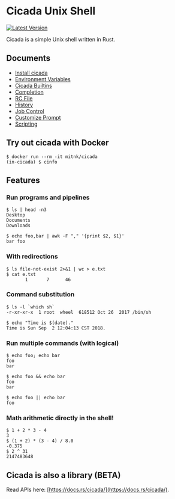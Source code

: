 # Cicada Unix Shell

[![Latest Version](https://img.shields.io/crates/v/cicada.svg)](https://crates.io/crates/cicada)

Cicada is a simple Unix shell written in Rust.

## Documents

- [Install cicada](https://github.com/mitnk/cicada/blob/master/docs/install.md)
- [Environment Variables](https://github.com/mitnk/cicada/tree/master/docs/envs.md)
- [Cicada Builtins](https://github.com/mitnk/cicada/tree/master/docs/builtins.md)
- [Completion](https://github.com/mitnk/cicada/tree/master/docs/completion.md)
- [RC File](https://github.com/mitnk/cicada/tree/master/docs/rc-file.md)
- [History](https://github.com/mitnk/cicada/tree/master/docs/history.md)
- [Job Control](https://github.com/mitnk/cicada/tree/master/docs/jobc.md)
- [Customize Prompt](https://github.com/mitnk/cicada/tree/master/docs/prompt.md)
- [Scripting](https://github.com/mitnk/cicada/tree/master/docs/scripting.md)

## Try out cicada with Docker

```
$ docker run --rm -it mitnk/cicada
(in-cicada) $ cinfo
```

## Features

### Run programs and pipelines

```
$ ls | head -n3
Desktop
Documents
Downloads

$ echo foo,bar | awk -F "," '{print $2, $1}'
bar foo
```

### With redirections

```
$ ls file-not-exist 2>&1 | wc > e.txt
$ cat e.txt
       1       7      46
```

### Command substitution

```
$ ls -l `which sh`
-r-xr-xr-x  1 root  wheel  618512 Oct 26  2017 /bin/sh

$ echo "Time is $(date)."
Time is Sun Sep  2 12:04:13 CST 2018.
```

### Run multiple commands (with logical)

```
$ echo foo; echo bar
foo
bar

$ echo foo && echo bar
foo
bar

$ echo foo || echo bar
foo
```

### Math arithmetic directly in the shell!

```
$ 1 + 2 * 3 - 4
3
$ (1 + 2) * (3 - 4) / 8.0
-0.375
$ 2 ^ 31
2147483648
```

## Cicada is also a library (BETA)

Read APIs here: [https://docs.rs/cicada/](https://docs.rs/cicada/).

